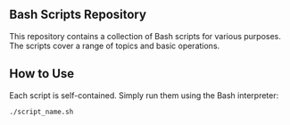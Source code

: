 ## Bash Scripts Repository

This repository contains a collection of Bash scripts for various purposes. The scripts cover a range of topics and basic operations.

## How to Use

Each script is self-contained. Simply run them using the Bash interpreter:

```bash
./script_name.sh
